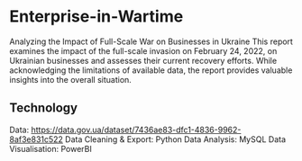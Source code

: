 # Enterprise-in-Wartime
Analyzing the Impact of Full-Scale War on Businesses in Ukraine
This report examines the impact of the full-scale invasion on February 24, 2022, on Ukrainian businesses and assesses their current recovery efforts.  While acknowledging the limitations of available data, the report provides valuable insights into the overall situation.

## Technology
Data: https://data.gov.ua/dataset/7436ae83-dfc1-4836-9962-8af3e831c522
Data Cleaning & Export: Python 
Data Analysis: MySQL
Data Visualisation: PowerBI


